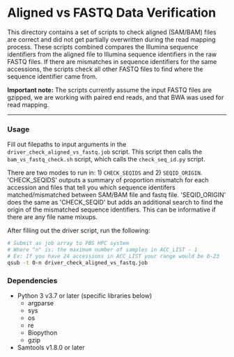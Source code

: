 # Aligned vs FASTQ Data Verification

This directory contains a set of scripts to check aligned (SAM/BAM) files are correct and did not get partially overwritten during the read mapping process. These scripts combined compares the Illumina sequence identifiers from the aligned file to Illumina sequence identifiers in the raw FASTQ files. If there are mismatches in sequence identifiers for the same accessions, the scripts check all other FASTQ files to find where the sequence identifier came from.

**Important note:** The scripts currently assume the input FASTQ files are gzipped, we are working with paired end reads, and that BWA was used for read mapping.

---

### Usage

Fill out filepaths to input arguments in the `driver_check_aligned_vs_fastq.job` script. This script then calls the `bam_vs_fastq_check.sh` script, which calls the `check_seq_id.py` script.

There are two modes to run in: 1) `CHECK_SEQIDS` and 2) `SEQID_ORIGIN`.
'CHECK_SEQIDS' outputs a summary of proportion mismatch for each accession and files that tell you which sequence identifers matched/mismatched between SAM/BAM file and fastq file.
'SEQID_ORIGIN' does the same as 'CHECK_SEQID' but adds an additional search to find the origin of the mismatched sequence identifiers. This can be informative if there are any file name mixups.

After filling out the driver script, run the following:

```bash
# Submit as job array to PBS HPC system
# Where "n" is: the maximum number of samples in ACC_LIST - 1
# Ex: If you have 24 accessions in ACC_LIST your range would be 0-23
qsub -t 0-n driver_check_aligned_vs_fastq.job
```

### Dependencies
- Python 3 v3.7 or later (specific libraries below)
    - argparse
    - sys
    - os
    - re
    - Biopython
    - gzip
- Samtools v1.8.0 or later

